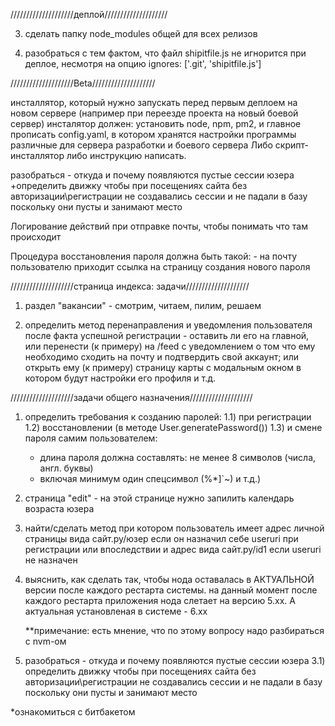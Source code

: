 
////////////////////деплой////////////////////

3) сделать папку node_modules общей для всех релизов

2) разобраться с тем фактом, что файл shipitfile.js не игнорится при деплое, 
несмотря на опцию ignores: ['.git', 'shipitfile.js']




////////////////////Beta////////////////////

инсталлятор, который нужно запускать перед первым деплоем на новом сервере
(например при переезде проекта на новый боевой сервер)
инсталятор должен: установить node, npm, pm2, и главное прописать config.yaml,
в котором хранятся настройки программы различные для сервера разработки и
боевого сервера
Либо скрипт-инсталлятор либо инструкцию написать.

разобраться - откуда и почему появляются пустые сессии юзера
    +определить движку чтобы при посещениях сайта без авторизации\регистрации не
    создавались сессии и не падали в базу поскольку они пусты и занимают место

Логирование действий при отправке почты, чтобы понимать что там происходит

Процедура восстановления пароля должна быть такой:
     - на почту пользователю приходит ссылка на страницу создания нового пароля


////////////////////страница индекса: задачи////////////////////

1) раздел "вакансии" - смотрим, читаем, пилим, решаем


2) определить метод перенаправления и уведомления пользователя после факта
    успешной регистрации - оставить ли его на главной, или перенести (к примеру)
    на /feed с уведомлением о том что ему необходимо сходить на почту и подтвердить
    свой аккаунт;
    или открыть ему (к примеру) страницу карты с модальным окном в котором будут
    настройки его профиля и т.д.


////////////////////задачи общего назначения////////////////////

1)  определить требования к созданию паролей:
    1.1) при регистрации
    1.2) восстановлении (в методе User.generatePassword())
    1.3) и смене пароля самим пользователем:
    
     - длина пароля должна составлять: не менее 8 символов (числа, англ. буквы)
     - включая минимум один спецсимвол (%*]`~) и т.д.)

    
4)  страница "edit" - на этой странице нужно запилить календарь возраста юзера

5)  найти/сделать метод при котором пользователь имеет адрес личной страницы вида
    сайт.ру/юзер если он назначил себе useruri при регистрации или впоследствии
    и адрес вида сайт.ру/id1 если useruri не назначен
    
00)  выяснить, как сделать так, чтобы нода оставалась в АКТУАЛЬНОЙ версии после
     каждого рестарта системы. на данный момент после каждого рестарта приложения
     нода слетает на версию 5.хх. А актуальная установленая в системе -  6.хх
    
     **примечание: есть мнение, что по этому вопросу надо разбираться с nvm-ом



3)   разобраться - откуда и почему появляются пустые сессии юзера
3.1) определить движку чтобы при посещениях сайта без авторизации\регистрации не
     создавались сессии и не падали в базу поскольку они пусты и занимают место
    

*ознакомиться с битбакетом
